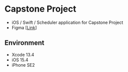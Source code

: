 # Capstone Project  
* iOS / Swift / Scheduler application for Capstone Project  
* Figma [[Link](https://www.figma.com/file/OXdIAikJ972tDmPHhec3Vp/Capstone-Design%3A-Active-Procrastination?node-id=121%3A496)]  

## Environment  
* Xcode 13.4  
* iOS 15.4
* iPhone SE2  
